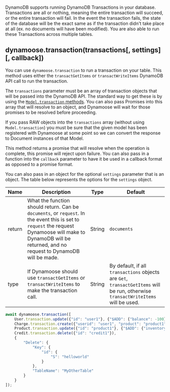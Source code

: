DynamoDB supports running DynamoDB Transactions in your database. Transactions are all or nothing, meaning the entire transaction will succeed, or the entire transaction will fail. In the event the transaction fails, the state of the database will be the exact same as if the transaction didn't take place at all (ex. no documents will have been modified). You are also able to run these Transactions across multiple tables.

## dynamoose.transaction(transactions[, settings][, callback])

You can use `dynamoose.transaction` to run a transaction on your table. This method uses either the `transactGetItems` or `transactWriteItems` DynamoDB API call to run the transaction.

The `transactions` parameter must be an array of transaction objects that will be passed into the DynamoDB API. The standard way to get these is by using the [`Model.transaction` methods](Model#modeltransaction). You can also pass Promises into this array that will resolve to an object, and Dynamoose will wait for those promises to be resolved before proceeding.

If you pass RAW objects into the `transactions` array (without using `Model.transaction`) you must be sure that the given model has been registered with Dynamoose at some point so we can convert the response to Document instances of that Model.

This method returns a promise that will resolve when the operation is complete, this promise will reject upon failure. You can also pass in a function into the `callback` parameter to have it be used in a callback format as opposed to a promise format.

You can also pass in an object for the optional `settings` parameter that is an object. The table below represents the options for the `settings` object.

| Name | Description | Type | Default |
|------|-------------|------|---------|
| return | What the function should return. Can be `documents`, or `request`. In the event this is set to `request` the request Dynamoose will make to DynamoDB will be returned, and no request to DynamoDB will be made. | String | `documents` |
| type | If Dynamoose should use `transactGetItems` or `transactWriteItems` to make the transaction call. | String | By default, if all `transactions` objects are `Get`, `transactGetItems` will be run, otherwise `transactWriteItems` will be used. |

```js
await dynamoose.transaction([
	User.transaction.update({"id": "user1"}, {"$ADD": {"balance": -100}}),
	Charge.transaction.create({"userid": "user1", "product": "product1", "amount": 100, "status": "successful"}),
	Product.transaction.update({"id": "product1"}, {"$ADD": {"inventory": -1}}),
	Credit.transaction.delete({"id": "credit1"}),
	{
		"Delete": {
			"Key": {
				"id": {
					"S": "helloworld"
				}
			},
			"TableName": "MyOtherTable"
		}
	}
]);
```

